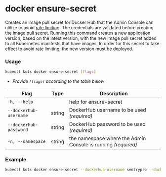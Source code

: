 # docker ensure-secret

Creates an image pull secret for Docker Hub that the Admin Console can utilize to avoid [rate limiting](/enterprise/image-registry-rate-limits).
The credentials are validated before creating the image pull secret.
Running this command creates a new application version, based on the latest version, with the new image pull secret added to all Kubernetes manifests that have images.
In order for this secret to take effect to avoid rate limiting, the new version must be deployed.

### Usage

```bash
kubectl kots docker ensure-secret [flags]
```

- _Provide `[flags]` according to the table below_

| Flag              | Type   | Description                                                         |
| ----------------- | ------ | ------------------------------------------------------------------- |
| `-h, --help`      |        | help for ensure-secret |
| `--dockerhub-username` | string | DockerHub username to be used _(required)_ |
| `--dockerhub-password` | string | DockerHub password to be used _(required)_ |
| `-n, --namespace`      | string | the namespace where the Admin Console is running _(required)_ |

### Example

```bash
kubectl kots docker ensure-secret --dockerhub-username sentrypro --dockerhub-password password --namespace sentry-pro
```
